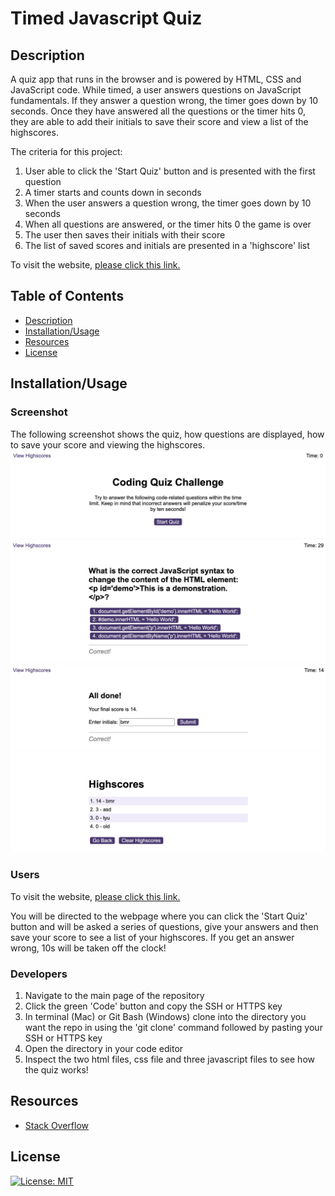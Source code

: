 # Timed Javascript Quiz

## Description
A quiz app that runs in the browser and is powered by HTML, CSS and JavaScript code. While timed, a user answers questions on JavaScript fundamentals. If they answer a question wrong, the timer goes down by 10 seconds. Once they have answered all the questions or the timer hits 0, they are able to add their initials to save their score and view a list of the highscores.

The criteria for this project:

1. User able to click the 'Start Quiz' button and is presented with the first question
2. A timer starts and counts down in seconds
3. When the user answers a question wrong, the timer goes down by 10 seconds
4. When all questions are answered, or the timer hits 0 the game is over
5. The user then saves their initials with their score
6. The list of saved scores and initials are presented in a 'highscore' list

To visit the website, [please click this link.](https://bethanyryalls.github.io/timed-coding-quiz/)

## Table of Contents
- [Description](#description)
- [Installation/Usage](#installationusage)
- [Resources](#resources)
- [License](#license)

## Installation/Usage

### Screenshot
The following screenshot shows the quiz, how questions are displayed, how to save your score and viewing the highscores.
    ![Coding Quiz Challenge by Bethany Ryalls](/assets/images/coding-quiz-challenge-screenshot.png)
    ![Coding Quiz Question](/assets/images/coding-quiz-question-screenshot.png)
    ![Coding Quiz - Save Score](/assets/images/input-initials-screenshot.png)
    ![Coding Quiz - View Highscores](/assets/images/view-highscores-screenshot.png)

### Users
To visit the website, [please click this link.](https://bethanyryalls.github.io/timed-coding-quiz/)

You will be directed to the webpage where you can click the 'Start Quiz' button and will be asked a series of questions, give your answers and then save your score to see a list of your highscores. If you get an answer wrong, 10s will be taken off the clock!

### Developers
1. Navigate to the main page of the repository
2. Click the green 'Code' button and copy the SSH or HTTPS key
3. In terminal (Mac) or Git Bash (Windows) clone into the directory you want the repo in using the 'git clone' command followed by pasting your SSH or HTTPS key
4. Open the directory in your code editor
5. Inspect the two html files, css file and three javascript files to see how the quiz works!

## Resources
- [Stack Overflow](https://stackoverflow.com)

## License

[![License: MIT](https://img.shields.io/badge/License-MIT-yellow.svg)](https://opensource.org/licenses/MIT)